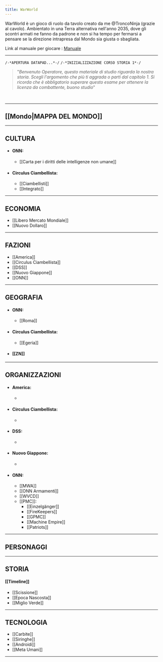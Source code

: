 ```yaml
---
title: WarWorld
---
```

WarWorld è un gioco di ruolo da tavolo creato da me @TroncoNinja (grazie al cavolo). Ambientato in una Terra alternativa nell'anno 2035, dove gli scontri armati ne fanno da padrone e non si ha tempo per fermarsi a pensare se la direzione intrapresa dal Mondo sia giusta o sbagliata.

Link al manuale per giocare : [Manuale](https://docs.google.com/document/d/1fgRGWw8090JlWsBEVaZqVMa-IDWsfLJMi8-7zyH23jI/edit?usp=drivesdk)

---

``/-*APERTURA DATAPAD...*-/``
``/-*INIZIALIZZAZIONE CORSO STORIA 1*-/``

>"*Benvenuto Operatore, questo materiale di studio riguarda la nostra storia. Scegli l'argomento che più ti aggrada o parti dal capitolo 1. Si ricorda che è obbligatorio superare questo esame per ottenere la licenza da combattente, buono studio*"

<br>

---

## [[Mondo|MAPPA DEL MONDO]] 

---

## CULTURA

- #### ONN:

	- [[Carta per i diritti delle intelligenze non umane]]

- #### Circulus Ciambellista:

	- [[Ciambellisti]]
	- [[Integrato]]

 ---

## ECONOMIA

-  [[Libero Mercato Mondiale]]
- [[Nuovo Dollaro]]

---

## FAZIONI

- [[America]]
- [[Circulus Ciambellista]]
- [[DSS]]
- [[Nuovo Giappone]]
- [[ONN]]

---

## GEOGRAFIA

- #### ONN:

	- [[Roma]]

- #### Circulus Ciambellista:

	- [[Egeria]]

- #### [[ZN]]

---
## ORGANIZZAZIONI

- #### America:
	- 

- #### Circulus Ciambellista:
	- 


- #### DSS:
	- 


- #### Nuovo Giappone:
	- 


- #### ONN:

	- [[MWA]]
	- [[ONN Armamenti]]
	- [[WVCD]]
	-  [[PMC]]:
		- [[Einzelgänger]]
		- [[FireKeepers]]
		- [[GPMC]]
		- [[Machine Empire]]
		- [[Patriots]]

---

## PERSONAGGI



---

## STORIA

#### [[Timeline]]

- [[Scissione]]
- [[Epoca Nascosta]]
- [[Miglio Verde]]

---

## TECNOLOGIA

- [[Carbite]]
- [[Siringhe]]
- [[Androidi]]
- [[Meta Umani]]

---
